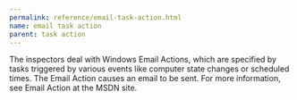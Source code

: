 ```yaml
---
permalink: reference/email-task-action.html
name: email task action
parent: task action
---
```


The <email task action> inspectors deal with Windows Email Actions, which are specified by tasks triggered by various events like computer state changes or scheduled times. The Email Action causes an email to be sent. For more information, see Email Action at the MSDN site.